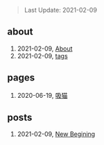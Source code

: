 > Last Update: 2021-02-09

## about
1. 2021-02-09, [About](about/me.md)
1. 2021-02-09, [tags](about/tags.md)
## pages
1. 2020-06-19, [吸猫](pages/吸猫.md)
## posts
1. 2021-02-09, [New Begining](posts/bookmarks.md)